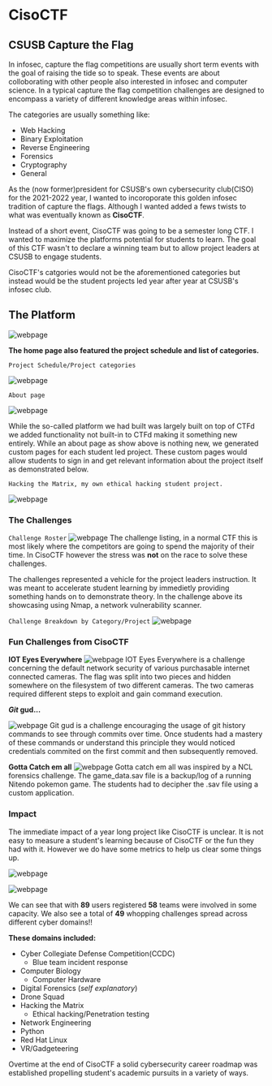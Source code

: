 # CisoCTF
## CSUSB Capture the Flag

In infosec, capture the flag competitions are usually short term events with the goal of raising the tide so to speak.  These events are about colloborating with other people also interested in infosec and computer science.  In a typical capture the flag competition challenges are designed to encompass a variety of different knowledge areas within infosec.  

The categories are usually something like:

- Web Hacking
- Binary Exploitation
- Reverse Engineering
- Forensics
- Cryptography
- General

As the (now former)president for CSUSB's own cybersecurity club(CISO) for the 2021-2022 year, I wanted to incoroporate this golden infosec tradition of capture the flags.  Although I wanted added a fews twists to what was eventually known as **CisoCTF**.

Instead of a short event, CisoCTF was going to be a semester long CTF.  I wanted to maximize the platforms potential for students to learn.  The goal of this CTF wasn't to declare a winning team but to allow project leaders at CSUSB to engage students. 

CisoCTF's catgories would not be the aforementioned categories but instead would be the student projects led year after year at CSUSB's infosec club.

## The Platform

![webpage](homepage.png)

**The home page also featured the project schedule and list of categories.**

`Project Schedule/Project categories`

![webpage](projectschedule.png)

`About page`

![webpage](about.png)

While the so-called platform we had built was largely built on top of CTFd we added functionality not built-in to CTFd making it something new entirely.  While an about page as show above is nothing new, we generated custom pages for each student led project.  These custom pages would allow students to sign in and get relevant information about the project itself as demonstrated below.

`Hacking the Matrix, my own ethical hacking student project.`

![webpage](hackingthematrix.png)

### The Challenges
`Challenge Roster`
![webpage](challengenmaprecon.png)
The challenge listing, in a normal CTF this is most likely where the competitors are going to spend the majority of their time.  In CisoCTF however the stress was **not** on the race to solve these challenges.  

The challenges represented a vehicle for the project leaders instruction.  It was meant to accelerate student learning by immedietly providing something hands on to demonstrate theory.  In the challenge above its showcasing using Nmap, a network vulnerability scanner.

`Challenge Breakdown by Category/Project`
![webpage](breakdown.png)


### Fun Challenges from CisoCTF
**IOT Eyes Everywhere**
![webpage](iot.png)
IOT Eyes Everywhere is a challenge concerning the default network security of various purchasable internet connected cameras.  The flag was split into two pieces and hidden somewhere on the filesystem of two different cameras.  The two cameras required different steps to exploit and gain command execution.

***Git* gud...** 

![webpage](gitgud.png)
Git gud is a challenge encouraging the usage of git history commands to see through commits over time.  Once students had a mastery of these commands or understand this principle they would noticed credentials commited on the first commit and then subsequently removed.

**Gotta Catch em all**
![webpage](catchemall.png)
Gotta catch em all was inspired by a NCL forensics challenge.  The game_data.sav file is a backup/log of a running Nitendo pokemon game.  The students had to decipher the .sav file using a custom application.

### Impact

The immediate impact of a year long project like CisoCTF is unclear.  It is not easy to measure a student's learning because of CisoCTF or the fun they had with it.  However we do have some metrics to help us clear some things up.

![webpage](scoreboard.png)

![webpage](challengesSolves.png)

We can see that with **89** users registered **58** teams were involved in some capacity.  We also see a total of **49** whopping challenges spread across different cyber domains!! 

**These domains included:**
- Cyber Collegiate Defense Competition(CCDC)
	- Blue team incident response
- Computer Biology
	- Computer Hardware
- Digital Forensics (*self explanatory*)
- Drone Squad
- Hacking the Matrix
	- Ethical hacking/Penetration testing
- Network Engineering
- Python
- Red Hat Linux
- VR/Gadgeteering

Overtime at the end of CisoCTF a solid cybersecurity career roadmap was established propelling student's academic pursuits in a variety of ways.
